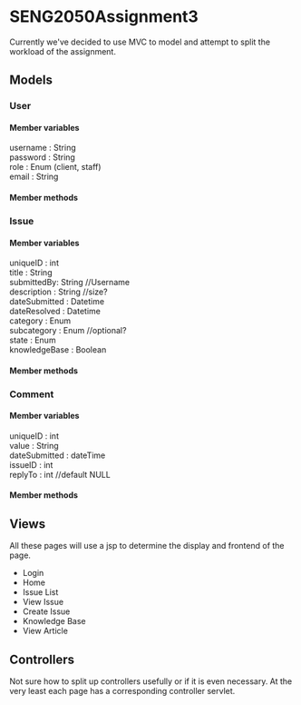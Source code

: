 # SENG2050Assignment3
Currently we've decided to use MVC to model and attempt to split the workload of the assignment.
## Models  
### User  
#### Member variables  
username : String  
password : String  
role : Enum (client, staff)  
email : String  
#### Member methods  

### Issue  
#### Member variables  
uniqueID : int  
title : String  
submittedBy: String //Username  
description : String //size?  
dateSubmitted : Datetime  
dateResolved : Datetime  
category : Enum  
subcategory : Enum //optional?  
state : Enum  
knowledgeBase : Boolean  
#### Member methods  

### Comment  
#### Member variables  
uniqueID : int  
value : String  
dateSubmitted : dateTime  
issueID : int  
replyTo : int //default NULL  

#### Member methods

## Views
All these pages will use a jsp to determine the display and frontend of the page.  
- Login  
- Home  
- Issue List  
- View Issue  
- Create Issue  
- Knowledge Base  
- View Article  

## Controllers
Not sure how to split up controllers usefully or if it is even necessary. 
At the very least each page has a corresponding controller servlet.
